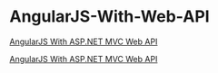 # AngularJS-With-Web-API
<a href="https://kuas6678.github.io/AngularJS-With-Web-API/" target="_blank">AngularJS With ASP.NET MVC Web API</a>

[AngularJS With ASP.NET MVC Web API](https://kuas6678.github.io/AngularJS-With-Web-API/)

